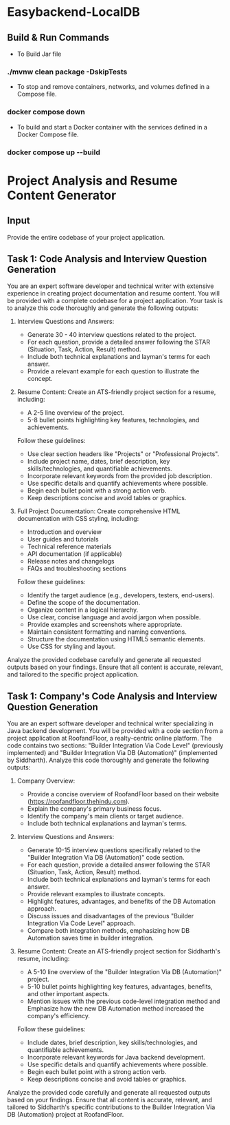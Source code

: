 # Easybackend-LocalDB

## Build & Run Commands

- To Build Jar file
### ./mvnw clean package -DskipTests 
 

- To stop and remove containers, networks, and volumes defined in a Compose file.
### docker compose down     


- To build and start a Docker container with the services defined in a Docker Compose file. 
### docker compose up --build

# Project Analysis and Resume Content Generator

## Input
Provide the entire codebase of your project application.

## Task 1: Code Analysis and Interview Question Generation

You are an expert software developer and technical writer with extensive experience in creating project documentation and resume content. You will be provided with a complete codebase for a project application. Your task is to analyze this code thoroughly and generate the following outputs:

1. Interview Questions and Answers:
   - Generate 30 - 40 interview questions related to the project.
   - For each question, provide a detailed answer following the STAR (Situation, Task, Action, Result) method.
   - Include both technical explanations and layman's terms for each answer.
   - Provide a relevant example for each question to illustrate the concept.

2. Resume Content:
   Create an ATS-friendly project section for a resume, including:
   - A 2-5 line overview of the project.
   - 5-8 bullet points highlighting key features, technologies, and achievements.

   Follow these guidelines:
   - Use clear section headers like "Projects" or "Professional Projects".
   - Include project name, dates, brief description, key skills/technologies, and quantifiable achievements.
   - Incorporate relevant keywords from the provided job description.
   - Use specific details and quantify achievements where possible.
   - Begin each bullet point with a strong action verb.
   - Keep descriptions concise and avoid tables or graphics.

3. Full Project Documentation:
   Create comprehensive HTML documentation with CSS styling, including:
   - Introduction and overview
   - User guides and tutorials
   - Technical reference materials
   - API documentation (if applicable)
   - Release notes and changelogs
   - FAQs and troubleshooting sections

   Follow these guidelines:
   - Identify the target audience (e.g., developers, testers, end-users).
   - Define the scope of the documentation.
   - Organize content in a logical hierarchy.
   - Use clear, concise language and avoid jargon when possible.
   - Provide examples and screenshots where appropriate.
   - Maintain consistent formatting and naming conventions.
   - Structure the documentation using HTML5 semantic elements.
   - Use CSS for styling and layout.

Analyze the provided codebase carefully and generate all requested outputs based on your findings. Ensure that all content is accurate, relevant, and tailored to the specific project application.







## Task 1: Company's Code Analysis and Interview Question Generation

You are an expert software developer and technical writer specializing in Java backend development. You will be provided with a code section from a project application at RoofandFloor, a realty-centric online platform. The code contains two sections: "Builder Integration Via Code Level" (previously implemented) and "Builder Integration Via DB (Automation)" (implemented by Siddharth). Analyze this code thoroughly and generate the following outputs:

1. Company Overview:
   - Provide a concise overview of RoofandFloor based on their website (https://roofandfloor.thehindu.com).
   - Explain the company's primary business focus.
   - Identify the company's main clients or target audience.
   - Include both technical explanations and layman's terms.

2. Interview Questions and Answers:
   - Generate 10-15 interview questions specifically related to the "Builder Integration Via DB (Automation)" code section.
   - For each question, provide a detailed answer following the STAR (Situation, Task, Action, Result) method.
   - Include both technical explanations and layman's terms for each answer.
   - Provide relevant examples to illustrate concepts.
   - Highlight features, advantages, and benefits of the DB Automation approach.
   - Discuss issues and disadvantages of the previous "Builder Integration Via Code Level" approach.
   - Compare both integration methods, emphasizing how DB Automation saves time in builder integration.

3. Resume Content:
   Create an ATS-friendly project section for Siddharth's resume, including:
   - A 5-10 line overview of the "Builder Integration Via DB (Automation)" project.
   - 5-10 bullet points highlighting key features, advantages, benefits, and other important aspects.
   - Mention issues with the previous code-level integration method and Emphasize how the new DB Automation method increased the company's efficiency.

   Follow these guidelines:
   - Include dates, brief description, key skills/technologies, and quantifiable achievements.
   - Incorporate relevant keywords for Java backend development.
   - Use specific details and quantify achievements where possible.
   - Begin each bullet point with a strong action verb.
   - Keep descriptions concise and avoid tables or graphics.

Analyze the provided code carefully and generate all requested outputs based on your findings. Ensure that all content is accurate, relevant, and tailored to Siddharth's specific contributions to the Builder Integration Via DB (Automation) project at RoofandFloor.
